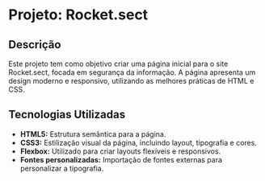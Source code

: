 # Projeto: Rocket.sect

## Descrição
Este projeto tem como objetivo criar uma página inicial para o site Rocket.sect, focada em segurança da informação. A página apresenta um design moderno e responsivo, utilizando as melhores práticas de HTML e CSS.

## Tecnologias Utilizadas
* **HTML5:** Estrutura semântica para a página.
* **CSS3:** Estilização visual da página, incluindo layout, tipografia e cores.
* **Flexbox:** Utilizado para criar layouts flexíveis e responsivos.
* **Fontes personalizadas:** Importação de fontes externas para personalizar a tipografia.
